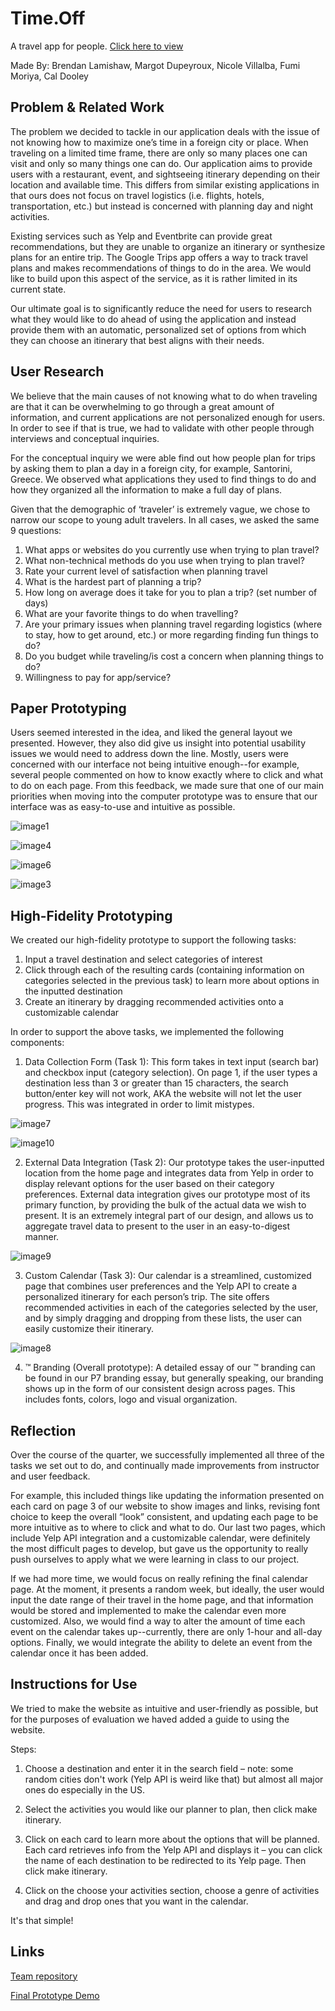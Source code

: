 # Time.Off
A travel app for people. [Click here to view](https://team-amble.github.io/time.off)

Made By: Brendan Lamishaw, Margot Dupeyroux, Nicole Villalba, Fumi Moriya, Cal Dooley

## Problem & Related Work
The problem we decided to tackle in our application deals with the issue of not knowing how to maximize one’s time in a foreign city or place. When traveling on a limited time frame, there are only so many places one can visit and only so many things one can do. Our application aims to provide users with a restaurant, event, and sightseeing itinerary depending on their location and available time. This differs from similar existing applications in that ours does not focus on travel logistics (i.e. flights, hotels, transportation, etc.) but instead is concerned with planning day and night activities.

Existing services such as Yelp and Eventbrite can provide great recommendations, but they are unable to organize an itinerary or synthesize plans for an entire trip. The Google Trips app offers a way to track travel plans and makes recommendations of things to do in the area. We would like to build upon this aspect of the service, as it is rather limited in its current state. 

Our ultimate goal is to significantly reduce the need for users to research what they would like to do ahead of using the application and instead provide them with an automatic, personalized set of options from which they can choose an itinerary that best aligns with their needs.

## User Research 
We believe that the main causes of not knowing what to do when traveling are that it can be overwhelming to go through a great amount of information, and current applications are not personalized enough for users. In order to see if that is true, we had to validate with other people through interviews and conceptual inquiries.

For the conceptual inquiry we were able find out how people plan for trips by asking them to plan a day in a foreign city, for example, Santorini, Greece. We observed what applications they used to find things to do and how they organized all the information to make a full day of plans.

Given that the demographic of ‘traveler’ is extremely vague, we chose to narrow our scope to young adult travelers. In all cases, we asked the same 9 questions:

1. What apps or websites do you currently use when trying to plan travel?
2. What  non-technical methods do you use when trying to plan travel?
3. Rate your current level of satisfaction when planning travel
4. What is the hardest part of planning a trip?
5. How long on average does it take for you to plan a trip? (set number of days)
6. What are your favorite things to do when travelling?
7. Are your primary issues when planning travel regarding logistics (where to stay, how to get around, etc.) or more regarding finding fun things to do?
8. Do you budget while traveling/is cost a concern when planning things to do?
9. Willingness to pay for app/service?

## Paper Prototyping

Users seemed interested in the idea, and liked the general layout we presented. However, they also did give us insight into potential usability issues we would need to address down the line. Mostly, users were concerned with our interface not being intuitive enough--for example, several people commented on how to know exactly where to click and what to do on each page. From this feedback, we made sure that one of our main priorities when moving into the computer prototype was to ensure that our interface was as easy-to-use and intuitive as possible.

![image1](/report_static/image1.jpg)

![image4](/report_static/image4.jpg)

![image6](/report_static/image6.jpg)

![image3](/report_static/image3.jpg)

## High-Fidelity Prototyping
We created our high-fidelity prototype to support the following tasks:
1. Input a travel destination and select categories of interest
2. Click through each of the resulting cards (containing information on categories selected in the previous task) to learn more about options in the inputted destination
3. Create an itinerary by dragging recommended activities onto a customizable calendar

In order to support the above tasks, we implemented the following components:

1. Data Collection Form (Task 1): This form takes in text input (search bar) and checkbox input (category selection). On page 1, if the user types a destination less than 3 or greater than 15 characters, the search button/enter key will not work, AKA the website will not let the user progress. This was integrated in order to limit mistypes.

![image7](/report_static/image7.png)

![image10](/report_static/image10.png)

2. External Data Integration (Task 2): Our prototype takes the user-inputted location from the home page and integrates data from Yelp in order to display relevant options for the user based on their category preferences. External data integration gives our prototype most of its primary function, by providing the bulk of the actual data we wish to present. It is an extremely integral part of our design, and allows us to aggregate travel data to present to the user in an easy-to-digest manner.

![image9](/report_static/image2.png)

3. Custom Calendar (Task 3): Our calendar is a streamlined, customized page that combines user preferences and the Yelp API to create a personalized itinerary for each person’s trip. The site offers recommended activities in each of the categories selected by the user, and by simply dragging and dropping from these lists, the user can easily customize their itinerary. 

![image8](/report_static/image8.png)

4. ™ Branding (Overall prototype): A detailed essay of our ™ branding can be found in our P7 branding essay, but generally speaking, our branding shows up in the form of our consistent design across pages. This includes fonts, colors, logo and visual organization. 

## Reflection
Over the course of the quarter, we successfully implemented all three of the tasks we set out to do, and continually made improvements from instructor and user feedback. 

For example, this included things like updating the information presented on each card on page 3 of our website to show images and links, revising font choice to keep the overall “look” consistent, and updating each page to be more intuitive as to where to click and what to do. Our last two pages, which include Yelp API integration and a customizable calendar, were definitely the most difficult pages to develop, but gave us the opportunity to really push ourselves to apply what we were learning in class to our project.

If we had more time, we would focus on really refining the final calendar page. At the moment, it presents a random week, but ideally, the user would input the date range of their travel in the home page, and that information would be stored and implemented to make the calendar even more customized. Also, we would find a way to alter the amount of time each event on the calendar takes up--currently, there are only 1-hour and all-day options. Finally, we would integrate the ability to delete an event from the calendar once it has been added.

## Instructions for Use
We tried to make the website as intuitive and user-friendly as possible, but for the purposes of evaluation we haved added a guide to using the website. 

Steps:
  1. Choose a destination and enter it in the search field – note: some random cities don't work (Yelp API is weird like that) but almost all major ones do especially in the US.
  
  2. Select the activities you would like our planner to plan, then click make itinerary.
  
  3. Click on each card to learn more about the options that will be planned. Each card retrieves info from the Yelp API and displays it – you can click the name of each destination to be redirected to its Yelp page. Then click make itinerary.
  
  4. Click on the choose your activities section, choose a genre of activities and drag and drop ones that you want in the calendar. 
  
  It's that simple!

## Links

[Team repository](https://github.com/Team-Amble/time.off)

[Final Prototype Demo](https://youtu.be/374cqGKtul4)




